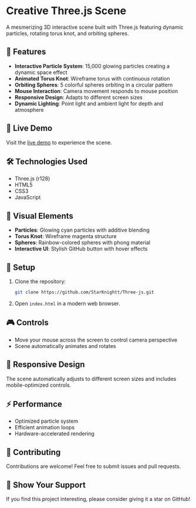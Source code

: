 # Creative Three.js Scene

A mesmerizing 3D interactive scene built with Three.js featuring dynamic particles, rotating torus knot, and orbiting spheres.

## 🌟 Features

- **Interactive Particle System**: 15,000 glowing particles creating a dynamic space effect
- **Animated Torus Knot**: Wireframe torus with continuous rotation
- **Orbiting Spheres**: 5 colorful spheres orbiting in a circular pattern
- **Mouse Interaction**: Camera movement responds to mouse position
- **Responsive Design**: Adapts to different screen sizes
- **Dynamic Lighting**: Point light and ambient light for depth and atmosphere

## 🚀 Live Demo

Visit the [live demo](https://github.com/StarKnightt/Three-js) to experience the scene.

## 🛠️ Technologies Used

- Three.js (r128)
- HTML5
- CSS3
- JavaScript

## 🎨 Visual Elements

- **Particles**: Glowing cyan particles with additive blending
- **Torus Knot**: Wireframe magenta structure
- **Spheres**: Rainbow-colored spheres with phong material
- **Interactive UI**: Stylish GitHub button with hover effects

## 🔧 Setup

1. Clone the repository:
   ```bash
   git clone https://github.com/StarKnightt/Three-js.git
   ```

2. Open `index.html` in a modern web browser.

## 🎮 Controls

- Move your mouse across the screen to control camera perspective
- Scene automatically animates and rotates

## 📱 Responsive Design

The scene automatically adjusts to different screen sizes and includes mobile-optimized controls.

## ⚡ Performance

- Optimized particle system
- Efficient animation loops
- Hardware-accelerated rendering

## 🤝 Contributing

Contributions are welcome! Feel free to submit issues and pull requests.

## 🌟 Show Your Support

If you find this project interesting, please consider giving it a star on GitHub!